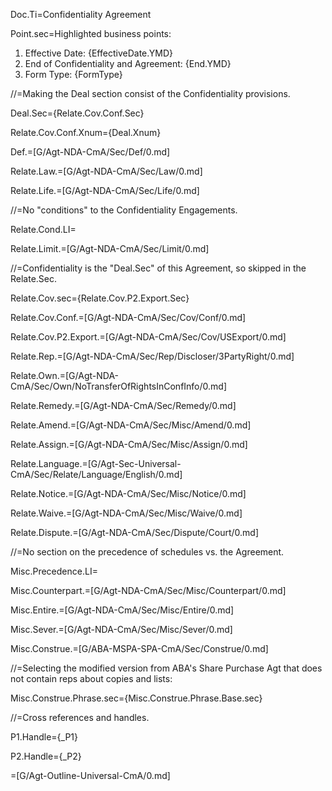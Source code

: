 Doc.Ti=Confidentiality Agreement

Point.sec=Highlighted business points:  <ol class="secs-and"><li>Effective Date: {EffectiveDate.YMD}<li>End of Confidentiality and Agreement:  {End.YMD}<li>Form Type:  {FormType}</ol>

//=Making the Deal section consist of the Confidentiality provisions.

Deal.Sec={Relate.Cov.Conf.Sec}

Relate.Cov.Conf.Xnum={Deal.Xnum}

Def.=[G/Agt-NDA-CmA/Sec/Def/0.md]

Relate.Law.=[G/Agt-NDA-CmA/Sec/Law/0.md]

Relate.Life.=[G/Agt-NDA-CmA/Sec/Life/0.md]

//=No "conditions" to the Confidentiality Engagements.

Relate.Cond.LI=</li>

Relate.Limit.=[G/Agt-NDA-CmA/Sec/Limit/0.md]

//=Confidentiality is the "Deal.Sec" of this Agreement, so skipped in the Relate.Sec.

Relate.Cov.sec={Relate.Cov.P2.Export.Sec}

Relate.Cov.Conf.=[G/Agt-NDA-CmA/Sec/Cov/Conf/0.md]

Relate.Cov.P2.Export.=[G/Agt-NDA-CmA/Sec/Cov/USExport/0.md]

Relate.Rep.=[G/Agt-NDA-CmA/Sec/Rep/Discloser/3PartyRight/0.md]

Relate.Own.=[G/Agt-NDA-CmA/Sec/Own/NoTransferOfRightsInConfInfo/0.md]

Relate.Remedy.=[G/Agt-NDA-CmA/Sec/Remedy/0.md]

Relate.Amend.=[G/Agt-NDA-CmA/Sec/Misc/Amend/0.md]

Relate.Assign.=[G/Agt-NDA-CmA/Sec/Misc/Assign/0.md]

Relate.Language.=[G/Agt-Sec-Universal-CmA/Sec/Relate/Language/English/0.md]

Relate.Notice.=[G/Agt-NDA-CmA/Sec/Misc/Notice/0.md]

Relate.Waive.=[G/Agt-NDA-CmA/Sec/Misc/Waive/0.md]

Relate.Dispute.=[G/Agt-NDA-CmA/Sec/Dispute/Court/0.md]

//=No section on the precedence of schedules vs. the Agreement.

Misc.Precedence.LI=</i>

Misc.Counterpart.=[G/Agt-NDA-CmA/Sec/Misc/Counterpart/0.md]

Misc.Entire.=[G/Agt-NDA-CmA/Sec/Misc/Entire/0.md]

Misc.Sever.=[G/Agt-NDA-CmA/Sec/Misc/Sever/0.md]

Misc.Construe.=[G/ABA-MSPA-SPA-CmA/Sec/Construe/0.md]

//=Selecting the modified version from ABA's Share Purchase Agt that does not contain reps about copies and lists:

Misc.Construe.Phrase.sec={Misc.Construe.Phrase.Base.sec}

//=Cross references and handles.

P1.Handle={_P1}

P2.Handle={_P2}

=[G/Agt-Outline-Universal-CmA/0.md]